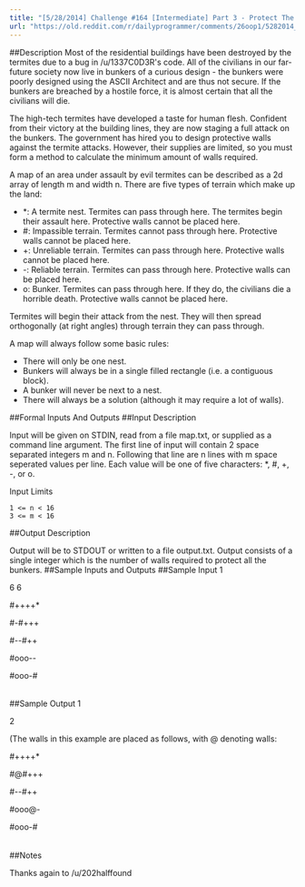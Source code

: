 ```yaml
---
title: "[5/28/2014] Challenge #164 [Intermediate] Part 3 - Protect The Bunkers"
url: "https://old.reddit.com/r/dailyprogrammer/comments/26oop1/5282014_challenge_164_intermediate_part_3_protect/"
---
```


##Description
Most of the residential buildings have been destroyed by the termites due to a bug in /u/1337C0D3R's code. All of the civilians in our far-future society now live in bunkers of a curious design - the bunkers were poorly designed using the ASCII Architect and are thus not secure. If the bunkers are breached by a hostile force, it is almost certain that all the civilians will die.

The high-tech termites have developed a taste for human flesh. Confident from their victory at the building lines, they are now staging a full attack on the bunkers. The government has hired you to design protective walls against the termite attacks. However, their supplies are limited, so you must form a method to calculate the minimum amount of walls required.

A map of an area under assault by evil termites can be described as a 2d array of length m and width n. There are five types of terrain which make up the land:

* *: A termite nest. Termites can pass through here. The termites begin their assault here. Protective walls cannot be placed here.
* #: Impassible terrain. Termites cannot pass through here. Protective walls cannot be placed here.
* +: Unreliable terrain. Termites can pass through here. Protective walls cannot be placed here.
* -: Reliable terrain. Termites can pass through here. Protective walls can be placed here.
* o: Bunker. Termites can pass through here. If they do, the civilians die a horrible death. Protective walls cannot be placed here.

Termites will begin their attack from the nest. They will then spread orthogonally (at right angles) through terrain they can pass through.

A map will always follow some basic rules:

* There will only be one nest.
* Bunkers will always be in a single filled rectangle (i.e. a contiguous block).
* A bunker will never be next to a nest.
* There will always be a solution (although it may require a lot of walls).

##Formal Inputs And Outputs
##Input Description

Input will be given on STDIN, read from a file map.txt, or supplied as a command line argument. The first line of input will contain 2 space separated integers m and n. Following that line are n lines with m space seperated values per line. Each value will be one of five characters: *, #, +, -, or o.

Input Limits

    1 <= n < 16
    3 <= m < 16

##Output Description

Output will be to STDOUT or written to a file output.txt. Output consists of a single integer which is the number of walls required to protect all the bunkers.
##Sample Inputs and Outputs
##Sample Input 1

6 6

 #++++*

 #-#+++

 #--#++

 #ooo--

 #ooo-#

 ######

##Sample Output 1

2

(The walls in this example are placed as follows, with @ denoting walls:

 #++++* 

 #@#+++

 #--#++

 #ooo@-

 #ooo-#

 ######

##Notes

Thanks again to /u/202halffound

